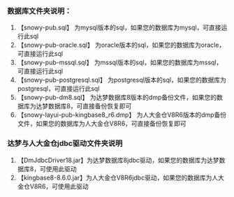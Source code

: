### 数据库文件夹说明：
1. 【snowy-pub.sql】 为mysql版本的sql，如果您的数据库为mysql，可直接运行此sql
2. 【snowy-pub-oracle.sql】 为oracle版本的sql，如果您的数据库为oracle，可直接运行此sql
3. 【snowy-pub-mssql.sql】 为mssql版本的sql，如果您的数据库为mssql，可直接运行此sql
4. 【snowy-pub-postgresql.sql】 为postgresql版本的sql，如果您的数据库为postgresql，可直接运行此sql
5. 【snowy-pub-dm8.sql】 为达梦数据库8版本的dmp备份文件，如果您的数据库为达梦数据库8，可直接备份恢复即可
6. 【snowy-layui-pub-kingbase8_r6.dmp】 为人大金仓V8R6版本的dmp备份文件，如果您的数据库为人大金仓V8R6，可直接备份恢复即可

### 达梦与人大金仓jdbc驱动文件夹说明
1. 【DmJdbcDriver18.jar】为达梦数据库8jdbc驱动，如果您的数据库为达梦数据库8，可使用此驱动
2. 【kingbase8-8.6.0.jar】为人大金仓V8R6jdbc驱动，如果您的数据库为人大金仓V8R6，可使用此驱动